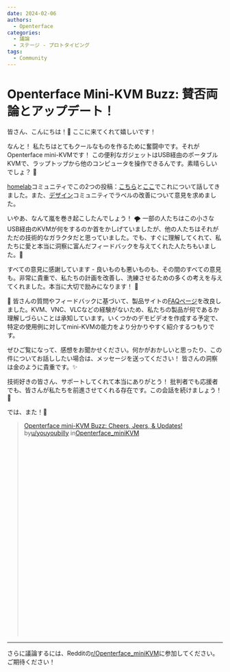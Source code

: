 ```yaml
---
date: 2024-02-06
authors:
  - Openterface
categories:
  - 議論
  - ステージ - プロトタイピング
tags:
  - Community
---
```


# Openterface Mini-KVM Buzz: 賛否両論とアップデート！

皆さん、こんにちは！🎉 ここに来てくれて嬉しいです！

なんと！ 私たちはとてもクールなものを作るために奮闘中です。それがOpenterface mini-KVMです！ この便利なガジェットはUSB経由のポータブルKVMで、ラップトップから他のコンピュータを操作できるんです。素晴らしいでしょ？ 🚀

<!-- more -->

[homelab](link)コミュニティでこの2つの投稿：[こちら](link)と[ここ](link)でこれについて話してきました。また、[デザイン](link)コミュニティでラベルの改善について意見を求めました。

いやあ、なんて嵐を巻き起こしたんでしょう！ 🌪️ 一部の人たちはこの小さなUSB経由のKVMが何をするのか首をかしげていましたが、他の人たちはそれがただの技術的なガラクタだと思っていました。でも、すぐに理解してくれて、私たちに愛と本当に洞察に富んだフィードバックを与えてくれた人たちもいました。🥰

すべての意見に感謝しています - 良いものも悪いものも、その間のすべての意見も。非常に貴重で、私たちの計画を改善し、洗練させるための多くの考えを与えてくれました。本当に大切で励みになります！ 🌟

🤔 皆さんの質問やフィードバックに基づいて、製品サイトの[FAQページ](https://openterface.com/faq/)を改良しました。KVM、VNC、VLCなどの経験がないため、私たちの製品が何であるか理解しづらいことは承知しています。いくつかのデモビデオを作成する予定で、特定の使用例に対してmini-KVMの能力をより分かりやすく紹介するつもりです。

ぜひご覧になって、感想をお聞かせください。何かがおかしいと思ったり、この件についてお話ししたい場合は、メッセージを送ってください！ 皆さんの洞察は金のように貴重です。✨

技術好きの皆さん、サポートしてくれて本当にありがとう！ 批判者でも応援者でも、皆さんが私たちを前進させてくれる存在です。この会話を続けましょう！ 💌

では、また！🌈

<blockquote class="reddit-embed-bq" style="height:500px" data-embed-height="479"><a href="https://www.reddit.com/r/Openterface_miniKVM/comments/1ak4kes/minikvm_openterface_buzz_cheers_jeers_updates/">Openterface mini-KVM Buzz: Cheers, Jeers, &amp; Updates!</a><br> by<a href="https://www.reddit.com/user/youyoubilly/">u/youyoubilly</a> in<a href="https://www.reddit.com/r/Openterface_miniKVM/">Openterface_miniKVM</a></blockquote><script async="" src="https://embed.reddit.com/widgets.js" charset="UTF-8"></script>

--------

さらに議論するには、Redditの[r/Openterface_miniKVM](https://www.reddit.com/r/Openterface_miniKVM/)に参加してください。ご期待ください！